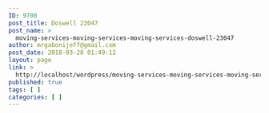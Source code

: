 ```yaml
---
ID: 9700
post_title: Doswell 23047
post_name: >
  moving-services-moving-services-moving-services-doswell-23047
author: mrgabonijeff@gmail.com
post_date: 2018-03-28 01:49:12
layout: page
link: >
  http://localhost/wordpress/moving-services-moving-services-moving-services-doswell-23047/
published: true
tags: [ ]
categories: [ ]
---
```

